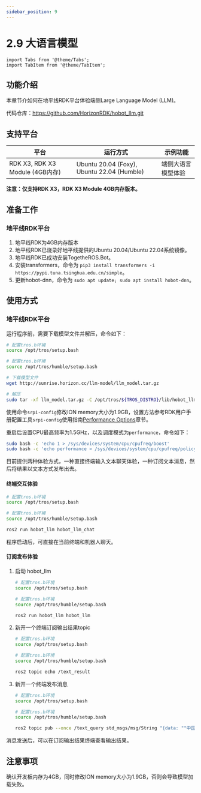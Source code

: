 ```yaml
---
sidebar_position: 9
---
```


# 2.9 大语言模型

```mdx-code-block
import Tabs from '@theme/Tabs';
import TabItem from '@theme/TabItem';
```

## 功能介绍

本章节介如何在地平线RDK平台体验端侧Large Language Model (LLM)。

代码仓库：<https://github.com/HorizonRDK/hobot_llm.git>

## 支持平台

| 平台                            | 运行方式     | 示例功能           |
| ------------------------------- | ------------ | ------------------ |
| RDK X3, RDK X3 Module (4GB内存) | Ubuntu 20.04 (Foxy), Ubuntu 22.04 (Humble) | 端侧大语言模型体验 |

**注意：仅支持RDK X3，RDK X3 Module 4GB内存版本。**

## 准备工作

### 地平线RDK平台

1. 地平线RDK为4GB内存版本
2. 地平线RDK已烧录好地平线提供的Ubuntu 20.04/Ubuntu 22.04系统镜像。
3. 地平线RDK已成功安装TogetheROS.Bot。
4. 安装transformers，命令为 `pip3 install transformers -i https://pypi.tuna.tsinghua.edu.cn/simple`。
5. 更新hobot-dnn，命令为 `sudo apt update; sudo apt install hobot-dnn`。

## 使用方式

### 地平线RDK平台

运行程序前，需要下载模型文件并解压，命令如下：

 <Tabs groupId="tros-distro">
 <TabItem value="foxy" label="Foxy">

 ```bash
 # 配置tros.b环境
 source /opt/tros/setup.bash
 ```

 </TabItem>
 <TabItem value="humble" label="Humble">

 ```bash
 # 配置tros.b环境
 source /opt/tros/humble/setup.bash
 ```

 </TabItem>
 </Tabs>

```bash
# 下载模型文件
wget http://sunrise.horizon.cc/llm-model/llm_model.tar.gz

# 解压
sudo tar -xf llm_model.tar.gz -C /opt/tros/${TROS_DISTRO}/lib/hobot_llm/
```

使用命令`srpi-config`修改ION memory大小为1.9GB，设置方法参考RDK用户手册配置工具`srpi-config`使用指南[Performance Options](https://developer.horizon.cc/documents_rdk/configuration/srpi-config#performance-options)章节。

重启后设置CPU最高频率为1.5GHz，以及调度模式为`performance`，命令如下：

```bash
sudo bash -c 'echo 1 > /sys/devices/system/cpu/cpufreq/boost'
sudo bash -c 'echo performance > /sys/devices/system/cpu/cpufreq/policy0/scaling_governor'
```

目前提供两种体验方式，一种直接终端输入文本聊天体验，一种订阅文本消息，然后将结果以文本方式发布出去。

#### 终端交互体验

<Tabs groupId="tros-distro">
<TabItem value="foxy" label="Foxy">

```bash
# 配置tros.b环境
source /opt/tros/setup.bash
```

</TabItem>

<TabItem value="humble" label="Humble">

```bash
# 配置tros.b环境
source /opt/tros/humble/setup.bash
```

</TabItem>

</Tabs>

```bash
ros2 run hobot_llm hobot_llm_chat
```

程序启动后，可直接在当前终端和机器人聊天。

#### 订阅发布体验

1. 启动 hobot_llm

    <Tabs groupId="tros-distro">
    <TabItem value="foxy" label="Foxy">

    ```bash
    # 配置tros.b环境
    source /opt/tros/setup.bash
    ```

    </TabItem>

    <TabItem value="humble" label="Humble">

    ```bash
    # 配置tros.b环境
    source /opt/tros/humble/setup.bash
    ```

    </TabItem>

    </Tabs>

    ```bash
    ros2 run hobot_llm hobot_llm
    ```

2. 新开一个终端订阅输出结果topic

    <Tabs groupId="tros-distro">
    <TabItem value="foxy" label="Foxy">

    ```bash
    # 配置tros.b环境
    source /opt/tros/setup.bash
    ```

    </TabItem>

    <TabItem value="humble" label="Humble">

    ```bash
    # 配置tros.b环境
    source /opt/tros/humble/setup.bash
    ```

    </TabItem>

    </Tabs>

    ```bash
    ros2 topic echo /text_result
    ```

3. 新开一个终端发布消息

    <Tabs groupId="tros-distro">
    <TabItem value="foxy" label="Foxy">

    ```bash
    # 配置tros.b环境
    source /opt/tros/setup.bash
    ```

    </TabItem>

    <TabItem value="humble" label="Humble">

    ```bash
    # 配置tros.b环境
    source /opt/tros/humble/setup.bash
    ```

    </TabItem>

    </Tabs>

    ```bash
    ros2 topic pub --once /text_query std_msgs/msg/String "{data: ""中国的首都是哪里""}"
    ```

消息发送后，可以在订阅输出结果终端查看输出结果。

## 注意事项

确认开发板内存为4GB，同时修改ION memory大小为1.9GB，否则会导致模型加载失败。
